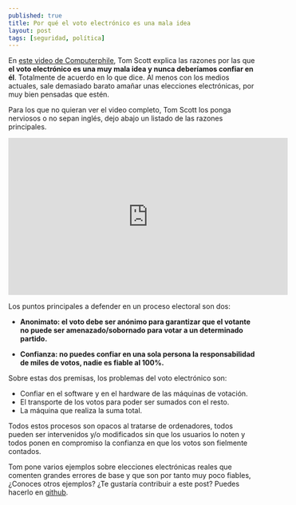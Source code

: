 ```yaml
---
published: true
title: Por qué el voto electrónico es una mala idea
layout: post
tags: [seguridad, política]
---
```

En [este video de Computerphile](https://www.youtube.com/watch?v=w3_0x6oaDmI), Tom Scott explica las razones por las que **el voto electrónico es una muy mala idea y nunca deberíamos confiar en él**. Totalmente de acuerdo en lo que dice. Al menos con los medios actuales, sale demasiado barato amañar unas elecciones electrónicas, por muy bien pensadas que estén. 

Para los que no quieran ver el video completo, Tom Scott los ponga nerviosos o no sepan inglés, dejo abajo un listado de las razones principales.

<iframe width="560" height="315" src="https://www.youtube.com/embed/w3_0x6oaDmI" frameborder="0" allowfullscreen></iframe>

Los puntos principales a defender en un proceso electoral son dos:

- **Anonimato: el voto debe ser anónimo para garantizar que el votante no puede ser amenazado/sobornado para votar a un determinado partido.**

- **Confianza: no puedes confiar en una sola persona la responsabilidad de miles de votos, nadie es fiable al 100%.**

Sobre estas dos premisas, los problemas del voto electrónico son:

- Confiar en el software y en el hardware de las máquinas de votación.
- El transporte de los votos para poder ser sumados con el resto.
- La máquina que realiza la suma total.

Todos estos procesos son opacos al tratarse de ordenadores, todos pueden ser intervenidos y/o modificados sin que los usuarios lo noten y todos ponen en compromiso la confianza en que los votos son fielmente contados.

Tom pone varios ejemplos sobre elecciones electrónicas reales que comenten grandes errores de base y que son por tanto muy poco fiables, ¿Conoces otros ejemplos? ¿Te gustaría contribuir a este post? Puedes hacerlo en [github](https://github.com/juanmirod/juanmirod.github.io/blob/master/_posts/2015-10-25-por-qu-el-voto-electr-nico-es-una-mala-idea.markdown).

